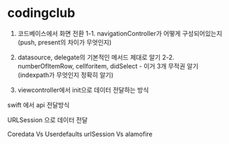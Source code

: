 # codingclub
1. 코드베이스에서 화면 전환
1-1. navigationController가 어떻게 구성되어있는지 (push, present의 차이가 무엇인지)

2. datasource, delegate의 기본적인 메서드 제대로 알기
2-2. numberOfItemRow, cellforitem, didSelect - 이거 3개 무적권 알기 (indexpath가 무엇인지 정확히 알기)

3. viewcontroller에서 init으로 데이터 전달하는 방식

swift 에서 api 전달방식

URLSession 으로 데이터 전달 


Coredata Vs Userdefaults
urlSession Vs alamofire 


